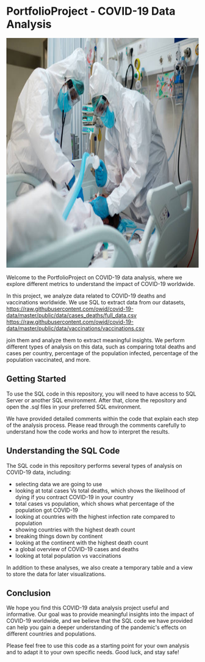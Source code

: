 
# PortfolioProject - COVID-19 Data Analysis
<p align="center">
  <img src="https://github.com/nguneonard/SQL_Projects/blob/main/Covid_Data_Analysis/corona2.jpg"  title="hover text", width=1000, height=600>
</p>

Welcome to the PortfolioProject on COVID-19 data analysis, where we explore different metrics to understand the impact of COVID-19 worldwide.

In this project, we analyze data related to COVID-19 deaths and vaccinations worldwide. We use SQL to extract data from our datasets,
https://raw.githubusercontent.com/owid/covid-19-data/master/public/data/cases_deaths/full_data.csv
https://raw.githubusercontent.com/owid/covid-19-data/master/public/data/vaccinations/vaccinations.csv

join them and analyze them to extract meaningful insights. We perform different types of analysis on this data, such as comparing total deaths and cases per country, percentage of the population infected, percentage of the population vaccinated, and more.

## Getting Started
To use the SQL code in this repository, you will need to have access to SQL Server or another SQL environment. After that, clone the repository and open the .sql files in your preferred SQL environment.

We have provided detailed comments within the code that explain each step of the analysis process. Please read through the comments carefully to understand how the code works and how to interpret the results.

## Understanding the SQL Code
The SQL code in this repository performs several types of analysis on COVID-19 data, including:

- selecting data we are going to use
- looking at total cases Vs total deaths, which shows the likelihood of dying if you contract COVID-19 in your country
- total cases vs population, which shows what percentage of the population got COVID-19
- looking at countries with the highest infection rate compared to population
- showing countries with the highest death count
- breaking things down by continent
- looking at the continent with the highest death count
- a global overview of COVID-19 cases and deaths
- looking at total population vs vaccinations

In addition to these analyses, we also create a temporary table and a view to store the data for later visualizations.

## Conclusion
We hope you find this COVID-19 data analysis project useful and informative. Our goal was to provide meaningful insights into the impact of COVID-19 worldwide, and we believe that the SQL code we have provided can help you gain a deeper understanding of the pandemic's effects on different countries and populations.

Please feel free to use this code as a starting point for your own analysis and to adapt it to your own specific needs. Good luck, and stay safe!
